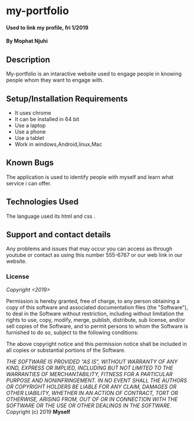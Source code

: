 # my-portfolio
#### Used to link my profile, fri 1/2019
#### By **Mophat Njuhi**
## Description
My-portfolio is an intaractive website used to engage people in knowing people whom they want to engage with.
## Setup/Installation Requirements
* It uses chrome
* It can be installed in 64 bit
* Use a laptop
* Use a phone
* Use a tablet
* Work in windows,Android,linux,Mac

## Known Bugs
The application is used to identify people with myself and learn what service i can offer.
## Technologies Used
The language used its html and css .
## Support and contact details
Any problems and issues that may occur you can access as through youtube or contact as using this number 555-6767 or our web link in our website.
### License
*Copyright <2019> <COPYRIGHT HOLDER>*

Permission is hereby granted, free of charge, to any person obtaining a copy of this software and associated documentation files (the "Software"), to deal in the Software without restriction, including without limitation the rights to use, copy, modify, merge, publish, distribute, sub license, and/or sell copies of the Software, and to permit persons to whom the Software is furnished to do so, subject to the following conditions:

The above copyright notice and this permission notice shall be included in all copies or substantial portions of the Software.

*THE SOFTWARE IS PROVIDED "AS IS", WITHOUT WARRANTY OF ANY KIND, EXPRESS OR IMPLIED, INCLUDING BUT NOT LIMITED TO THE WARRANTIES OF MERCHANTABILITY, FITNESS FOR A PARTICULAR PURPOSE AND NONINFRINGEMENT. IN NO EVENT SHALL THE AUTHORS OR COPYRIGHT HOLDERS BE LIABLE FOR ANY CLAIM, DAMAGES OR OTHER LIABILITY, WHETHER IN AN ACTION OF CONTRACT, TORT OR OTHERWISE, ARISING FROM, OUT OF OR IN CONNECTION WITH THE SOFTWARE OR THE USE OR OTHER DEALINGS IN THE SOFTWARE.*
Copyright (c) 2019 **Myself**
